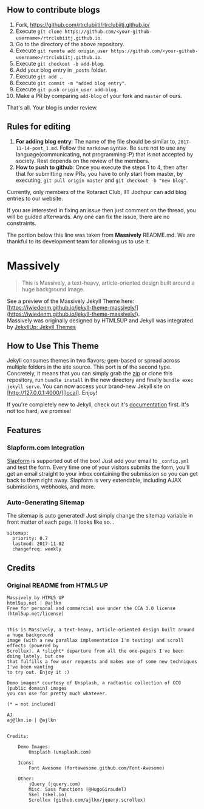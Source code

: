 ## How to contribute blogs

1. Fork, https://github.com/rtrclubiitj/rtrclubiitj.github.io/
2. Execute `git clone https://github.com/<your-github-username>/rtrclubiitj.github.io`.
3. Go to the directory of the above repository.
4. Execute `git remote add origin_user https://github.com/<your-github-username>/rtrclubiitj.github.io`.
5. Execute `git checkout -b add-blog`.
6. Add your blog entry in `_posts` folder.
7. Execute `git add .`.
8. Execute `git commit -m "added blog entry"`.
9. Execute `git push origin_user add-blog`.
10. Make a PR by comparing `add-blog` of your fork and `master` of ours.

That's all. Your blog is under review.

## Rules for editing

1. **For adding blog entry**: The name of the file should be similar to, `2017-11-14-post_1.md`. Follow the `markdown` syntax. Be sure not to use any language(communicating, not programming :P) that is not accepted by society. Rest depends on the review of the members.
2. **How to push to github**: Once you execute the steps 1 to 4, then after that for submitting new PRs, you have to only start from master, by executing, `git pull origin master` and `git checkout -b "new blog"`.

Currently, only members of the Rotaract Club, IIT Jodhpur can add blog entries to our website.

If you are interested in fixing an issue then just comment on the thread, you will be guided afterwards. Any one can fix the issue, there are no constraints.

The portion below this line was taken from **Massively** README.md. We are thankful to its development team for allowing us to use it.

# Massively
> This is Massively, a text-heavy, article-oriented design built around a huge background
image.

See a preview of the Massively Jekyll Theme here: [https://iwiedenm.github.io/jekyll-theme-massively/](https://iwiedenm.github.io/jekyll-theme-massively/). <br>
Massively was originally designed by HTML5UP and Jekyll was integrated by [JekyllUp: Jekyll Themes](https://jekyllup.com)

## How to Use This Theme
Jekyll consumes themes in two flavors; gem-based or spread across multiple folders
in the site source. This port is of the second type. Concretely, it means that you
can simply grab the [zip][zip] or clone this repository, run `bundle install`
in the new directory and finally `bundle exec jekyll serve`.
You can now access your brand-new Jekyll site on [http://127.0.0.1:4000/][local].
Enjoy!

If you're completely new to Jekyll, check out it's [documentation][jekyll] first.
It's not too hard, we promise!

[zip]: https://github.com/iwiedenm/jekyll-theme-massively-src/archive/master.zip
[local]: http://127.0.0.1:4000/
[jekyll]: https://jekyllrb.com/

## Features

### Slapform.com Integration
[Slapform](https://slapform.com) is supported out of the box! Just add your email to ```_config.yml``` and test the form.
Every time one of your visitors submits the form, you'll get an email straight to your inbox containing the submission so you can get back to them right away. Slapform is very extendable, including AJAX submissions, webhooks, and more.

### Auto-Generating Sitemap
The sitemap is auto generated! Just simply change the sitemap variable in front matter of each page. It looks like so...
```
sitemap:
  priority: 0.7
  lastmod: 2017-11-02
  changefreq: weekly
```

## Credits
### Original README from HTML5 UP
```
Massively by HTML5 UP
html5up.net | @ajlkn
Free for personal and commercial use under the CCA 3.0 license (html5up.net/license)


This is Massively, a text-heavy, article-oriented design built around a huge background
image (with a new parallax implementation I'm testing) and scroll effects (powered by
Scrollex). A *slight* departure from all the one-pagers I've been doing lately, but one
that fulfills a few user requests and makes use of some new techniques I've been wanting
to try out. Enjoy it :)

Demo images* courtesy of Unsplash, a radtastic collection of CC0 (public domain) images
you can use for pretty much whatever.

(* = not included)

AJ
aj@lkn.io | @ajlkn


Credits:

	Demo Images:
		Unsplash (unsplash.com)

	Icons:
		Font Awesome (fortawesome.github.com/Font-Awesome)

	Other:
		jQuery (jquery.com)
		Misc. Sass functions (@HugoGiraudel)
		Skel (skel.io)
		Scrollex (github.com/ajlkn/jquery.scrollex)
```
